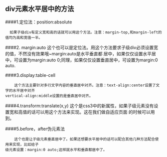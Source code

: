 ## div元素水平居中的方法

####1.定位法：position:absolute

      如果子级div有定义宽和高的话就可以用这个方法。注意：margin-top,和margin-left的值均为高和宽值一半。


####2. margin:auto
        这个也可以是定位法。用这个方法要求子级div必须设置宽的值，不然没有效果哦~margin:auto是水平垂直都
    居中，如果仅仅设置水平居中，可设置为margin:auto 0;同理，如果仅仅设置垂直居中，可设置为margin:0 auto.

####3.display:table-cell

        这个方法主要针对多行文字内容的垂直居中对齐。注意：text-align:center设置了文字的水平居中对齐
    vertical-align:middle设置的是垂直居中对齐。

####4.transform:translate(x,y)
        这个是css3中的新属性，如果子级元素没有设置宽和高值的话可以用这个方法来实现。这在我们做自适应页面
    的时候可以用到。

####5.before，after伪元素法

        这个也是让子级元素垂直居中了。如果还想要水平居中的话可以配合其他几种方法配合使用来实现，比如给子
    级元素设置：margin:0 auto;这样就水平和垂直都居中了。

